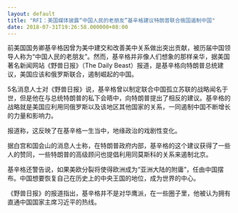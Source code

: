 ```yaml
---
layout: default
title: "RFI：美国媒体披露“中国人民的老朋友”基辛格建议特朗普联合俄国遏制中国"
date: 2018-07-31T19:26:58.000000+08:00
---
```


前美国国务卿基辛格因曾为美中建交和改善美中关系做出突出贡献，被历届中国领导人称为“中国人民的老朋友”。然而，基辛格并非像人们想象的那样亲华，据美国著名新闻网站《野兽日报》（The Daily Beast）报道，是基辛格向特朗普总统建议，美国应该和俄罗斯联合，遏制崛起的中国。 

5名消息人士对《野兽日报》说，基辛格曾以制定联合中国孤立苏联的战略闻名于世，但是他在与总统特朗普的私下会晤中，向特朗普提出了相反的建议。基辛格的战略就是美国应利用同俄罗斯以及该地区其他国家的关系，一同遏制中国不断增长的力量和影响力。

报道称，这反映了在基辛格一生当中，地缘政治的戏剧性变化。

据白宫和国会山的消息人士称，在特朗普政府内部，基辛格的这个建议获得了一些人的赞同，一些特朗普的高级顾问也提倡利用同莫斯科的关系来遏制北京。

基辛格还警告说，如果美欧分裂将使得欧洲成为“亚洲大陆的附庸”，任由中国摆布。中国想要恢复自己在历史上的中央王国的地位，成为世界的中心。

《野兽日报》的报道指出，基辛格并不是对华鹰派，在一些圈子里，他被认为拥有直通中国国家主席习近平的热线。

